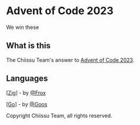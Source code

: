 # Advent of Code 2023

We win these

## What is this

The Chiissu Team's answer to [Advent of Code 2023](https://adventofcode.com/2023).

## Languages

[[Zig](https://github.com/Chiissu/AOC-2023/tree/zig)] - by [@Frox](https://github.com/Froxcey/)

[[Go](https://github.com/Chiissu/AOC-2023/tree/go)] - by [@Goos](https://github.com/MrSerge01)

Copyright Chiissu Team, all rights reserved.